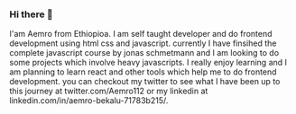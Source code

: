 ### Hi there 👋

I'am Aemro from Ethiopioa. I am self taught developer and do frontend development using html css and javascript. currently I have finsihed the complete javascript course by jonas schmetmann and I am looking to do some projects which involve heavy javascripts. I really enjoy learning and I am planning to learn react and other tools which help me to do frontend development. you can checkout my twitter to see what I have been up to this journey at twitter.com/Aemro112 or my linkedin at linkedin.com/in/aemro-bekalu-71783b215/.


